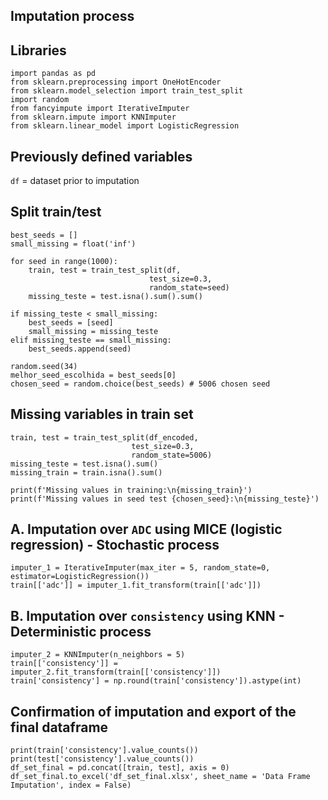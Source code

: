 ## **Imputation process**

## **Libraries**
    import pandas as pd
    from sklearn.preprocessing import OneHotEncoder
    from sklearn.model_selection import train_test_split
    import random
    from fancyimpute import IterativeImputer
    from sklearn.impute import KNNImputer
    from sklearn.linear_model import LogisticRegression

## **Previously defined variables**
 `df` = dataset prior to imputation

## **Split train/test**
    best_seeds = []
    small_missing = float('inf')

    for seed in range(1000):
        train, test = train_test_split(df, 
                                   test_size=0.3, 
                                   random_state=seed)
        missing_teste = test.isna().sum().sum()
    
    if missing_teste < small_missing:
        best_seeds = [seed]
        small_missing = missing_teste
    elif missing_teste == small_missing:
        best_seeds.append(seed)
        
    random.seed(34) 
    melhor_seed_escolhida = best_seeds[0]
    chosen_seed = random.choice(best_seeds) # 5006 chosen seed

## **Missing variables in train set**
    train, test = train_test_split(df_encoded, 
                               test_size=0.3, 
                               random_state=5006)
    missing_teste = test.isna().sum()
    missing_train = train.isna().sum()

    print(f'Missing values ​​in training:\n{missing_train}')
    print(f'Missing values in seed test {chosen_seed}:\n{missing_teste}')

## **A. Imputation over `ADC` using MICE (logistic regression) - Stochastic process**
    imputer_1 = IterativeImputer(max_iter = 5, random_state=0, estimator=LogisticRegression())
    train[['adc']] = imputer_1.fit_transform(train[['adc']])
    
## **B. Imputation over `consistency` using KNN - Deterministic process**
    imputer_2 = KNNImputer(n_neighbors = 5)
    train[['consistency']] = imputer_2.fit_transform(train[['consistency']])
    train['consistency'] = np.round(train['consistency']).astype(int)

## **Confirmation of imputation and export of the final dataframe**
    print(train['consistency'].value_counts())
    print(test['consistency'].value_counts())
    df_set_final = pd.concat([train, test], axis = 0)
    df_set_final.to_excel('df_set_final.xlsx', sheet_name = 'Data Frame Imputation', index = False)
